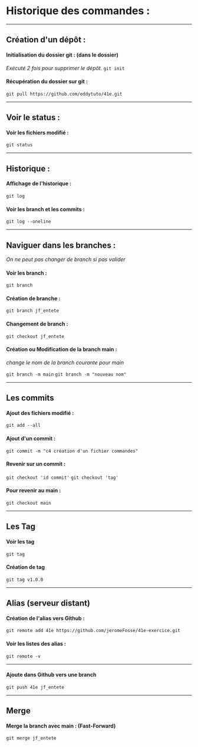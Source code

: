 # Historique des commandes :
------------

## Création d'un dépôt :

####  Initialisation du dossier git : (dans le dossier)
*Exécuté 2 fois pour supprimer le dépôt.*
`git init`

####  Récupération du dossier sur git :
`git pull https://github.com/eddytuto/41e.git`

---
## Voir le status :

####  Voir les fichiers modifié : 
`git status`

--- 
## Historique :

####  Affichage de l'historique :
`git log`
####  Voir les branch et les commits :
`git log --oneline`

---
## Naviguer dans les branches :

*On ne peut pas changer de branch si pas valider*

####  Voir les branch :
`git branch`
####  Création de branche :
`git branch jf_entete`
####  Changement de branch : 
`git checkout jf_entete`
####  Création ou Modification de la branch main :
*change le nom de la branch courante pour main*

`git branch -m main`
`git branch -m "nouveau nom"`
    

---
## Les commits

#### Ajout des fichiers modifié :
`git add --all`

#### Ajout d'un commit :
`git commit -m "c4 création d'un fichier commandes"`

####  Revenir sur un commit :
`git checkout 'id commit'`
`git checkout 'tag'`
####  Pour revenir au main :
`git checkout main`

---
## Les Tag

#### Voir les tag
`git tag`

#### Création de tag
`git tag v1.0.0`

---
## Alias (serveur distant)

####  Création de l'alias vers Github :
`git remote add 41e https://github.com/jeromeFosse/41e-exercice.git`
####  Voir les listes des alias :
`git remote -v`

---
#### Ajoute dans Github vers une branch 
`git push 41e jf_entete`

---
## Merge

#### Merge la branch avec main : (Fast-Forward)
`git merge jf_entete`


